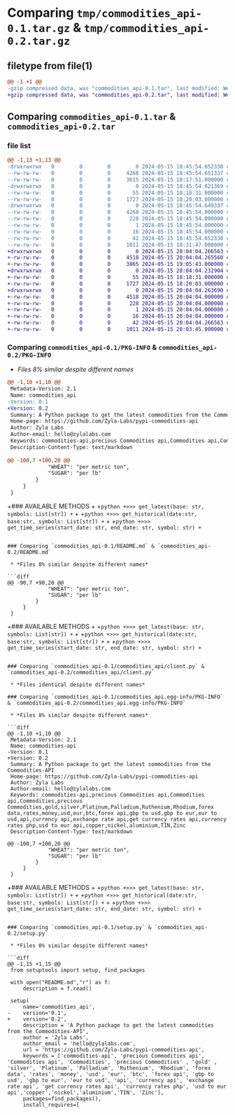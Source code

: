 # Comparing `tmp/commodities_api-0.1.tar.gz` & `tmp/commodities_api-0.2.tar.gz`

## filetype from file(1)

```diff
@@ -1 +1 @@
-gzip compressed data, was "commodities_api-0.1.tar", last modified: Wed May 15 18:45:54 2024, max compression
+gzip compressed data, was "commodities_api-0.2.tar", last modified: Wed May 15 20:04:04 2024, max compression
```

## Comparing `commodities_api-0.1.tar` & `commodities_api-0.2.tar`

### file list

```diff
@@ -1,13 +1,13 @@
-drwxrwxrwx   0        0        0        0 2024-05-15 18:45:54.652338 commodities_api-0.1/
--rw-rw-rw-   0        0        0     4268 2024-05-15 18:45:54.651337 commodities_api-0.1/PKG-INFO
--rw-rw-rw-   0        0        0     3615 2024-05-15 18:17:51.000000 commodities_api-0.1/README.md
-drwxrwxrwx   0        0        0        0 2024-05-15 18:45:54.621369 commodities_api-0.1/commodities_api/
--rw-rw-rw-   0        0        0       55 2024-05-15 18:18:31.000000 commodities_api-0.1/commodities_api/__init__.py
--rw-rw-rw-   0        0        0     1727 2024-05-15 18:20:03.000000 commodities_api-0.1/commodities_api/client.py
-drwxrwxrwx   0        0        0        0 2024-05-15 18:45:54.649337 commodities_api-0.1/commodities_api.egg-info/
--rw-rw-rw-   0        0        0     4268 2024-05-15 18:45:54.000000 commodities_api-0.1/commodities_api.egg-info/PKG-INFO
--rw-rw-rw-   0        0        0      228 2024-05-15 18:45:54.000000 commodities_api-0.1/commodities_api.egg-info/SOURCES.txt
--rw-rw-rw-   0        0        0        1 2024-05-15 18:45:54.000000 commodities_api-0.1/commodities_api.egg-info/dependency_links.txt
--rw-rw-rw-   0        0        0       16 2024-05-15 18:45:54.000000 commodities_api-0.1/commodities_api.egg-info/top_level.txt
--rw-rw-rw-   0        0        0       42 2024-05-15 18:45:54.652338 commodities_api-0.1/setup.cfg
--rw-rw-rw-   0        0        0     1011 2024-05-15 18:31:47.000000 commodities_api-0.1/setup.py
+drwxrwxrwx   0        0        0        0 2024-05-15 20:04:04.266563 commodities_api-0.2/
+-rw-rw-rw-   0        0        0     4518 2024-05-15 20:04:04.265560 commodities_api-0.2/PKG-INFO
+-rw-rw-rw-   0        0        0     3865 2024-05-15 19:05:43.000000 commodities_api-0.2/README.md
+drwxrwxrwx   0        0        0        0 2024-05-15 20:04:04.232904 commodities_api-0.2/commodities_api/
+-rw-rw-rw-   0        0        0       55 2024-05-15 18:18:31.000000 commodities_api-0.2/commodities_api/__init__.py
+-rw-rw-rw-   0        0        0     1727 2024-05-15 18:20:03.000000 commodities_api-0.2/commodities_api/client.py
+drwxrwxrwx   0        0        0        0 2024-05-15 20:04:04.263690 commodities_api-0.2/commodities_api.egg-info/
+-rw-rw-rw-   0        0        0     4518 2024-05-15 20:04:04.000000 commodities_api-0.2/commodities_api.egg-info/PKG-INFO
+-rw-rw-rw-   0        0        0      228 2024-05-15 20:04:04.000000 commodities_api-0.2/commodities_api.egg-info/SOURCES.txt
+-rw-rw-rw-   0        0        0        1 2024-05-15 20:04:04.000000 commodities_api-0.2/commodities_api.egg-info/dependency_links.txt
+-rw-rw-rw-   0        0        0       16 2024-05-15 20:04:04.000000 commodities_api-0.2/commodities_api.egg-info/top_level.txt
+-rw-rw-rw-   0        0        0       42 2024-05-15 20:04:04.266563 commodities_api-0.2/setup.cfg
+-rw-rw-rw-   0        0        0     1011 2024-05-15 20:03:45.000000 commodities_api-0.2/setup.py
```

### Comparing `commodities_api-0.1/PKG-INFO` & `commodities_api-0.2/PKG-INFO`

 * *Files 8% similar despite different names*

```diff
@@ -1,10 +1,10 @@
 Metadata-Version: 2.1
 Name: commodities_api
-Version: 0.1
+Version: 0.2
 Summary: A Python package to get the latest commodities from the Commodities-API
 Home-page: https://github.com/Zyla-Labs/pypi-commodities-api
 Author: Zyla Labs
 Author-email: hello@zylalabs.com
 Keywords: commodities-api,precious Commodities api,Commodities api,Commodities,precious Commodities,gold,silver,Platinum,Palladium,Ruthenium,Rhodium,forex data,rates,money,usd,eur,btc,forex api,gbp to usd,gbp to eur,eur to usd,api,currency api,exchange rate api,get currency rates api,currency rates php,usd to eur api,copper,nickel,aluminium,TIN,Zinc
 Description-Content-Type: text/markdown
 
@@ -100,7 +100,20 @@
             "WHEAT": "per metric ton",
             "SUGAR": "per lb"
         }
     }
 }
 ```
 
+### AVAILABLE METHODS
+
+```python
+>>> get_latest(base: str, symbols: List[str])
+```
+
+```python
+>>> get_historical(date:str, base:str, symbols: List[str])
+```
+
+```python
+>>> get_time_series(start_date: str, end_date: str, symbol: str)
+```
```

### Comparing `commodities_api-0.1/README.md` & `commodities_api-0.2/README.md`

 * *Files 8% similar despite different names*

```diff
@@ -90,7 +90,20 @@
             "WHEAT": "per metric ton",
             "SUGAR": "per lb"
         }
     }
 }
 ```
 
+### AVAILABLE METHODS
+
+```python
+>>> get_latest(base: str, symbols: List[str])
+```
+
+```python
+>>> get_historical(date:str, base:str, symbols: List[str])
+```
+
+```python
+>>> get_time_series(start_date: str, end_date: str, symbol: str)
+```
```

### Comparing `commodities_api-0.1/commodities_api/client.py` & `commodities_api-0.2/commodities_api/client.py`

 * *Files identical despite different names*

### Comparing `commodities_api-0.1/commodities_api.egg-info/PKG-INFO` & `commodities_api-0.2/commodities_api.egg-info/PKG-INFO`

 * *Files 8% similar despite different names*

```diff
@@ -1,10 +1,10 @@
 Metadata-Version: 2.1
 Name: commodities-api
-Version: 0.1
+Version: 0.2
 Summary: A Python package to get the latest commodities from the Commodities-API
 Home-page: https://github.com/Zyla-Labs/pypi-commodities-api
 Author: Zyla Labs
 Author-email: hello@zylalabs.com
 Keywords: commodities-api,precious Commodities api,Commodities api,Commodities,precious Commodities,gold,silver,Platinum,Palladium,Ruthenium,Rhodium,forex data,rates,money,usd,eur,btc,forex api,gbp to usd,gbp to eur,eur to usd,api,currency api,exchange rate api,get currency rates api,currency rates php,usd to eur api,copper,nickel,aluminium,TIN,Zinc
 Description-Content-Type: text/markdown
 
@@ -100,7 +100,20 @@
             "WHEAT": "per metric ton",
             "SUGAR": "per lb"
         }
     }
 }
 ```
 
+### AVAILABLE METHODS
+
+```python
+>>> get_latest(base: str, symbols: List[str])
+```
+
+```python
+>>> get_historical(date:str, base:str, symbols: List[str])
+```
+
+```python
+>>> get_time_series(start_date: str, end_date: str, symbol: str)
+```
```

### Comparing `commodities_api-0.1/setup.py` & `commodities_api-0.2/setup.py`

 * *Files 0% similar despite different names*

```diff
@@ -1,15 +1,15 @@
 from setuptools import setup, find_packages
 
 with open("README.md","r") as f:
     description = f.read()
 
 setup(
     name='commodities_api',
-    version='0.1',
+    version='0.2',
     description = 'A Python package to get the latest commodities from the Commodities-API',
     author = 'Zyla Labs',
     author_email = 'hello@zylalabs.com',
     url = 'https://github.com/Zyla-Labs/pypi-commodities-api',
     keywords = ['commodities-api', 'precious Commodities api',  'Commodities api', 'Commodities', 'precious Commodities' , 'gold' , 'silver', 'Platinum', 'Palladium', 'Ruthenium', 'Rhodium', 'forex data', 'rates', 'money', 'usd', 'eur', 'btc', 'forex api', 'gbp to usd', 'gbp to eur', 'eur to usd', 'api', 'currency api', 'exchange rate api', 'get currency rates api', 'currency rates php', 'usd to eur api','copper','nickel','aluminium','TIN', 'Zinc'],
     packages=find_packages(),
     install_requires=[
```

